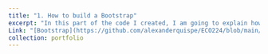 ```yaml
---
title: "1. How to build a Bootstrap"
excerpt: "In this part of the code I created, I am going to explain how the bootstrap method is useful to make estimations on Standar Errors and more. For futher information visit this link I leaved" 
Link: "[Bootstrap](https://github.com/alexanderquispe/ECO224/blob/main/Labs/replication_5/Bootstrap.ipynb)"
collection: portfolio
---
```


